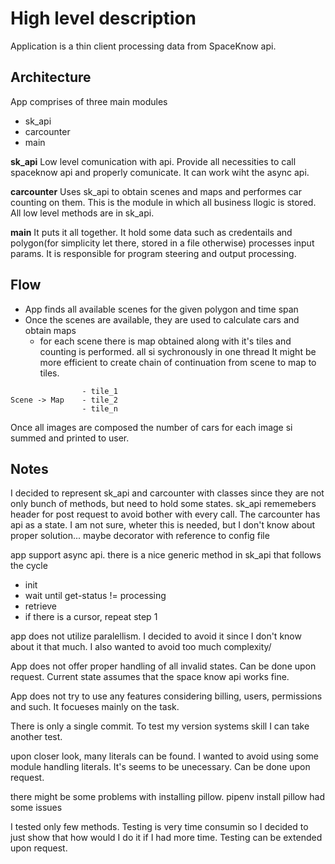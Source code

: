 High level description
===

Application is a thin client processing data from SpaceKnow api. 




## Architecture

App comprises of three main modules
- sk_api 
- carcounter
- main

**sk_api**
Low level comunication with api. Provide all necessities to call spaceknow api and properly comunicate. It 
can work wiht the async api.

**carcounter**
Uses sk_api to obtain scenes and maps and performes car counting on them. This is the module in which all business
llogic is stored. All low level methods are in sk_api.

**main** 
It puts it all together. It hold some data such as credentails and polygon(for simplicity let there, stored in a file 
otherwise) processes input params. It is responsible for program steering and output processing.

## Flow
- App finds all available scenes for the given polygon and time span
- Once the scenes are available, they are used to calculate cars and obtain maps
  - for each scene there is map obtained along with it's tiles and counting is performed. all si sychronously in one 
    thread
It might be more efficient to create chain of continuation from scene to map to tiles. 
~~~
                - tile_1
Scene -> Map    - tile_2
                - tile_n
~~~

Once all images are composed the number of cars for each image si summed and printed to user.

## Notes
I decided to represent sk_api and carcounter with classes since they are not only bunch of methods, but need to hold 
some states. sk_api rememebers header for post request to avoid bother with every call. The carcounter has api as a 
state. I am not sure, wheter this is needed, but I don't know about proper solution... 
maybe decorator with reference to config file 

app support async api. there is a nice generic method in sk_api that follows the cycle

- init
- wait until get-status != processing
- retrieve
- if there is a cursor, repeat step 1

app does not utilize paralellism. I decided to avoid it since I don't know about it that much. I also wanted to avoid too much complexity/

App does not offer proper handling of all invalid states. Can be done upon request. Current state assumes that the space know api works fine.

App does not try to use any features considering billing, users, permissions and such. It focueses mainly on the task.

There is only a single commit. To test my version systems skill I can take another test. 

upon closer look, many literals can be found. I wanted to avoid using some module handling literals. It's seems to be unecessary. Can be done upon request.

there might be some problems with installing pillow. pipenv install pillow had some issues

I tested only few methods. Testing is very time consumin so I decided to just show that how would I do it if I had more time. Testing can be extended upon request.

